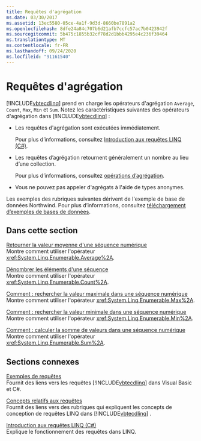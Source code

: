 ```yaml
---
title: Requêtes d'agrégation
ms.date: 03/30/2017
ms.assetid: 13ec5580-05ce-4a1f-9d3d-8660be7891a2
ms.openlocfilehash: 8dfe24a84c707b6d21afb7ccfc57ac7b0423942f
ms.sourcegitcommit: 5b475c1855b32cf78d2d1bbb4295e4c236f39464
ms.translationtype: MT
ms.contentlocale: fr-FR
ms.lasthandoff: 09/24/2020
ms.locfileid: "91161540"
---
```

# <a name="aggregate-queries"></a>Requêtes d'agrégation

[!INCLUDE[vbtecdlinq](../../../../../../includes/vbtecdlinq-md.md)] prend en charge les opérateurs d'agrégation `Average`, `Count`, `Max`, `Min` et `Sum`. Notez les caractéristiques suivantes des opérateurs d'agrégation dans [!INCLUDE[vbtecdlinq](../../../../../../includes/vbtecdlinq-md.md)] :  
  
- Les requêtes d'agrégation sont exécutées immédiatement.  
  
     Pour plus d’informations, consultez [Introduction aux requêtes LINQ (C#)](../../../../../csharp/programming-guide/concepts/linq/introduction-to-linq-queries.md).  
  
- Les requêtes d’agrégation retournent généralement un nombre au lieu d’une collection.  
  
     Pour plus d’informations, consultez [opérations d’agrégation](/previous-versions/visualstudio/visual-studio-2013/bb546138(v=vs.120)).  
  
- Vous ne pouvez pas appeler d'agrégats à l'aide de types anonymes.  
  
 Les exemples des rubriques suivantes dérivent de l'exemple de base de données Northwind. Pour plus d’informations, consultez [téléchargement d’exemples de bases de données](downloading-sample-databases.md).  
  
## <a name="in-this-section"></a>Dans cette section  

 [Retourner la valeur moyenne d'une séquence numérique](return-the-average-value-from-a-numeric-sequence.md)  
 Montre comment utiliser l'opérateur <xref:System.Linq.Enumerable.Average%2A>.  
  
 [Dénombrer les éléments d'une séquence](count-the-number-of-elements-in-a-sequence.md)  
 Montre comment utiliser l'opérateur <xref:System.Linq.Enumerable.Count%2A>.  
  
 [Comment : rechercher la valeur maximale dans une séquence numérique](find-the-maximum-value-in-a-numeric-sequence.md)  
 Montre comment utiliser l'opérateur <xref:System.Linq.Enumerable.Max%2A>.  
  
 [Comment : rechercher la valeur minimale dans une séquence numérique](find-the-minimum-value-in-a-numeric-sequence.md)  
 Montre comment utiliser l'opérateur <xref:System.Linq.Enumerable.Min%2A>.  
  
 [Comment : calculer la somme de valeurs dans une séquence numérique](compute-the-sum-of-values-in-a-numeric-sequence.md)  
 Montre comment utiliser l'opérateur <xref:System.Linq.Enumerable.Sum%2A>.  
  
## <a name="related-sections"></a>Sections connexes  

 [Exemples de requêtes](query-examples.md)  
 Fournit des liens vers les requêtes [!INCLUDE[vbtecdlinq](../../../../../../includes/vbtecdlinq-md.md)] dans Visual Basic et C#.  
  
 [Concepts relatifs aux requêtes](query-concepts.md)  
 Fournit des liens vers des rubriques qui expliquent les concepts de conception de requêtes LINQ dans [!INCLUDE[vbtecdlinq](../../../../../../includes/vbtecdlinq-md.md)] .  
  
 [Introduction aux requêtes LINQ (C#)](../../../../../csharp/programming-guide/concepts/linq/introduction-to-linq-queries.md)  
 Explique le fonctionnement des requêtes dans LINQ.
